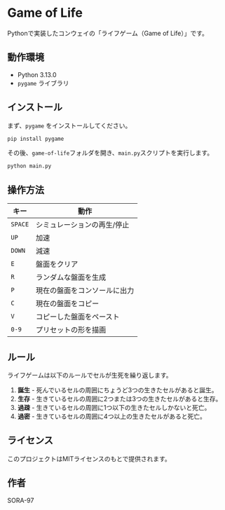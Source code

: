# Game of Life

Pythonで実装したコンウェイの「ライフゲーム（Game of Life）」です。

## 動作環境
- Python 3.13.0
- `pygame` ライブラリ

## インストール

まず、`pygame` をインストールしてください。

```sh
pip install pygame
```

その後、`game-of-life`フォルダを開き、`main.py`スクリプトを実行します。

```sh
python main.py
```

## 操作方法

| キー        | 動作 |
|------------|----------------|
| `SPACE`    | シミュレーションの再生/停止 |
| `UP`       | 加速 |
| `DOWN`     | 減速 |
| `E`        | 盤面をクリア |
| `R`        | ランダムな盤面を生成 |
| `P`        | 現在の盤面をコンソールに出力 |
| `C`        | 現在の盤面をコピー |
| `V`        | コピーした盤面をペースト |
| `0-9`      | プリセットの形を描画 |

## ルール
ライフゲームは以下のルールでセルが生死を繰り返します。

1. **誕生** - 死んでいるセルの周囲にちょうど3つの生きたセルがあると誕生。
2. **生存** - 生きているセルの周囲に2つまたは3つの生きたセルがあると生存。
3. **過疎** - 生きているセルの周囲に1つ以下の生きたセルしかないと死亡。
4. **過密** - 生きているセルの周囲に4つ以上の生きたセルがあると死亡。

## ライセンス
このプロジェクトはMITライセンスのもとで提供されます。

## 作者
SORA-97
